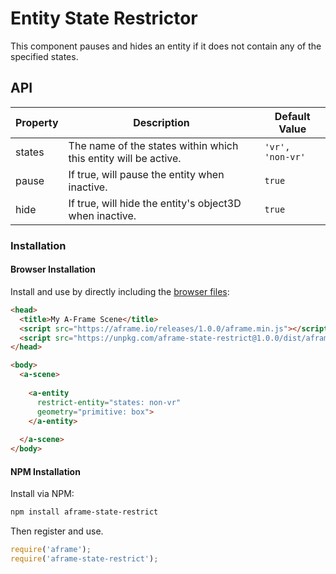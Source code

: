 # Entity State Restrictor

This component pauses and hides an entity if it does not contain any of the specified states.

## API

| Property | Description | Default Value |
| -------- | ----------- | ------------- |
| states | The name of the states within which this entity will be active. | `'vr', 'non-vr'` |
| pause | If true, will pause the entity when inactive.  | `true` |
| hide | If true, will hide the entity's object3D when inactive.  | `true` |

### Installation

#### Browser Installation

Install and use by directly including the [browser files](dist):

```html
<head>
  <title>My A-Frame Scene</title>
  <script src="https://aframe.io/releases/1.0.0/aframe.min.js"></script>
  <script src="https://unpkg.com/aframe-state-restrict@1.0.0/dist/aframe-state-restrict.min.js"></script>
</head>

<body>
  <a-scene>
    
    <a-entity
      restrict-entity="states: non-vr"
      geometry="primitive: box">
    </a-entity>
    
  </a-scene>
</body>
```

#### NPM Installation

Install via NPM:

```bash
npm install aframe-state-restrict
```

Then register and use.

```js
require('aframe');
require('aframe-state-restrict');
```
